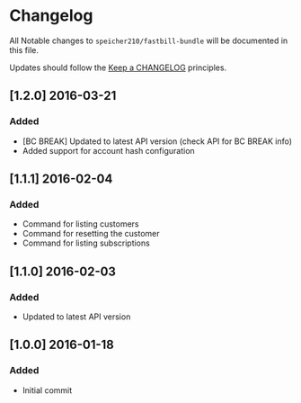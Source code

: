 # Changelog

All Notable changes to `speicher210/fastbill-bundle` will be documented in this file.

Updates should follow the [Keep a CHANGELOG](http://keepachangelog.com/) principles.

## [1.2.0] 2016-03-21

### Added
- [BC BREAK] Updated to latest API version (check API for BC BREAK info)
- Added support for account hash configuration

## [1.1.1] 2016-02-04

### Added
- Command for listing customers
- Command for resetting the customer
- Command for listing subscriptions

## [1.1.0] 2016-02-03

### Added
- Updated to latest API version

## [1.0.0] 2016-01-18

### Added
- Initial commit
